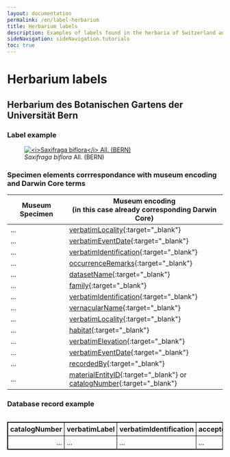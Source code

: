 ```yaml
---
layout: documentation
permalink: /en/label-herbarium
title: Herbarium labels
description: Examples of labels found in the herbaria of Switzerland and their corresponding Darwin Core encoding
sideNavigation: sideNavigation.tutorials
toc: true
---
```


<head>
  <!-- Lightbox2 CSS -->
  <link href="https://cdnjs.cloudflare.com/ajax/libs/lightbox2/2.11.3/css/lightbox.min.css" rel="stylesheet">
  
  <!-- Lightbox2 JavaScript -->
  <script src="https://cdnjs.cloudflare.com/ajax/libs/lightbox2/2.11.3/js/lightbox-plus-jquery.min.js"></script>

  <!-- Zoom.js CSS -->
  <link rel="stylesheet" href="https://cdnjs.cloudflare.com/ajax/libs/zoom.js/0.2.0/css/zoom.min.css">

  <!-- Zoom.js JavaScript -->
  <script src="https://cdnjs.cloudflare.com/ajax/libs/zoom.js/0.2.0/js/zoom.min.js"></script>

</head>

# Herbarium labels

## Herbarium des Botanischen Gartens der Universität Bern

### Label example

<figure class="has-text-centered">
  <a href="/assets/images/categories/Label_Herbarium_BERN.JPG" data-lightbox="image-1" data-title='by <a href="https://herbarium-bernense.ch/" target="_blank">by Herbarium Bernense</a> / CC BY 4.0.' data-action="zoom">
    <img src="/assets/images/categories/Label_Herbarium_BERN.JPG" alt="<i>Saxifraga biflora</i> All. (BERN)" />
  </a>
  <figcaption><i>Saxifraga biflora</i> All. (BERN)</figcaption>
</figure>

### Specimen elements corrrespondance with museum encoding and Darwin Core terms

| Museum Specimen | Museum encoding<br> (in this case already corresponding Darwin Core) |
| --------------- | ------------------------------------------- |
| ... | [verbatimLocality](https://dwc.tdwg.org/terms/#dwc:verbatimLocality){:target="_blank"} |
| ... | [verbatimEventDate](https://dwc.tdwg.org/terms/#dwc:verbatimEventDate){:target="_blank"} |
| ... | [verbatimIdentification](https://dwc.tdwg.org/terms/#dwc:verbatimIdentification){:target="_blank"} |
| ... | [occurrenceRemarks](https://dwc.tdwg.org/terms/#dwc:occurrenceRemarks){:target="_blank"} |
| ... | [datasetName](https://dwc.tdwg.org/terms/#dwc:datasetName){:target="_blank"} |
| ... | [family](https://dwc.tdwg.org/terms/#dwc:family){:target="_blank"} |
| ... | [verbatimIdentification](https://dwc.tdwg.org/terms/#dwc:verbatimIdentification){:target="_blank"} |
| ... | [vernacularName](https://dwc.tdwg.org/terms/#dwc:vernacularName){:target="_blank"} |
| ... | [verbatimLocality](https://dwc.tdwg.org/terms/#dwc:verbatimLocality){:target="_blank"} |
| ... | [habitat](https://dwc.tdwg.org/terms/#dwc:habitat){:target="_blank"} |
| ...| [verbatimElevation](https://dwc.tdwg.org/terms/#dwc:verbatimElevation){:target="_blank"} |
| ... | [verbatimEventDate](https://dwc.tdwg.org/terms/#dwc:verbatimEventDate){:target="_blank"} |
| ... | [recordedBy](https://dwc.tdwg.org/terms/#dwc:recordedBy){:target="_blank"} |
| ... | [materialEntityID](https://dwc.tdwg.org/terms/#dwc:materialEntityID){:target="_blank"} or <br> [catalogNumber](https://dwc.tdwg.org/terms/#dwc:catalogNumber){:target="_blank"} |

### Database record example

<div style="overflow-x: auto;">
  <table style="background-color: {{ site.data.colors.lightgreen.transparency }}; width: 100%; border-collapse: collapse; border: 1px solid black;">
    <tr>
      <th style="text-align: left; vertical-align: middle; border: 1px solid black; padding: 5px; background-color: {{ site.data.colors.lightgreen.background }};">catalogNumber</th>
      <th style="text-align: left; width: 40%; vertical-align: middle; border: 1px solid black; padding: 5px; background-color: {{ site.data.colors.lightgreen.background }};">verbatimLabel</th>
      <th style="text-align: left; vertical-align: middle; border: 1px solid black; padding: 5px; background-color: {{ site.data.colors.lightgreen.background }};">verbatimIdentification</th>
      <th style="text-align: left; vertical-align: middle; border: 1px solid black; padding: 5px; background-color: {{ site.data.colors.lightgreen.background }};">acceptedNameUsage</th>
      <th style="text-align: left; vertical-align: middle; border: 1px solid black; padding: 5px; background-color: {{ site.data.colors.lightgreen.background }};">scientificName</th>
      <th style="text-align: left; vertical-align: middle; border: 1px solid black; padding: 5px; background-color: {{ site.data.colors.lightgreen.background }};">genus</th>
      <th style="text-align: left; vertical-align: middle; border: 1px solid black; padding: 5px; background-color: {{ site.data.colors.lightgreen.background }};">specificEpithet</th>
      <th style="text-align: left; vertical-align: middle; border: 1px solid black; padding: 5px; background-color: {{ site.data.colors.lightgreen.background }};">scientificNameAuthorship</th>
      <th style="text-align: left; vertical-align: middle; border: 1px solid black; padding: 5px; background-color: {{ site.data.colors.lightgreen.background }};">recordedBy</th>
      <th style="text-align: left; vertical-align: middle; border: 1px solid black; padding: 5px; background-color: {{ site.data.colors.lightgreen.background }};">verbatimLocality</th>
      <th style="text-align: left; vertical-align: middle; border: 1px solid black; padding: 5px; background-color: {{ site.data.colors.lightgreen.background }};">locality</th>
      <th style="text-align: left; vertical-align: middle; border: 1px solid black; padding: 5px; background-color: {{ site.data.colors.lightgreen.background }};">higherGeography</th>
      <th style="text-align: left; vertical-align: middle; border: 1px solid black; padding: 5px; background-color: {{ site.data.colors.lightgreen.background }};">organismQuantity</th>
      <th style="text-align: left; vertical-align: middle; border: 1px solid black; padding: 5px; background-color: {{ site.data.colors.lightgreen.background }};">organismQuantityType</th>
      <th style="text-align: left; vertical-align: middle; border: 1px solid black; padding: 5px; background-color: {{ site.data.colors.lightgreen.background }};">associatedMedia</th>
    </tr>
    <tr>
      <td style="border: 1px solid black; padding: 5px; text-align: right;">...</td>
      <td style="border: 1px solid black; padding: 5px;">...</td>
    <td style="border: 1px solid black; padding: 5px;">...</td>
      <td style="border: 1px solid black; padding: 5px;">...</td>
      <td style="border: 1px solid black; padding: 5px;">...</td>
      <td style="border: 1px solid black; padding: 5px;">...</td>
      <td style="border: 1px solid black; padding: 5px;">...</td>
      <td style="border: 1px solid black; padding: 5px;">...</td>
      <td style="border: 1px solid black; padding: 5px;">...</td>
      <td style="border: 1px solid black; padding: 5px;">...</td>
      <td style="border: 1px solid black; padding: 5px;">...</td>
      <td style="border: 1px solid black; padding: 5px;">...</td>
      <td style="border: 1px solid black; padding: 5px; text-align: right;">...</td>
      <td style="border: 1px solid black; padding: 5px;">...</td>
      <td style="border: 1px solid black; padding: 5px;">...</td>
    </tr>
  </table>
</div>
